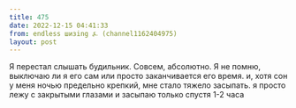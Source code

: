 ```yaml
---
title: 475
date: 2022-12-15 04:41:33
from: endless шизing ⍼ (channel1162404975)
layout: post
---
```


Я перестал слышать будильник. Совсем, абсолютно. Я не помню, выключаю ли я его сам или просто заканчивается его время. и, хотя сон у меня ночью предельно крепкий, мне стало тяжело засыпать. я просто лежу с закрытыми глазами и засыпаю только спустя 1-2 часа
